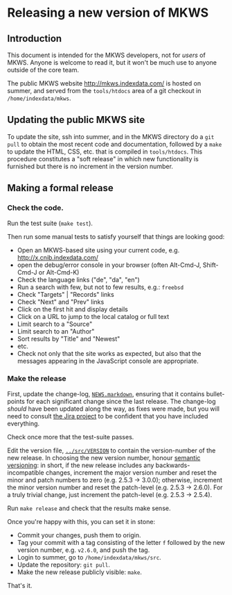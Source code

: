 # Releasing a new version of MKWS

## Introduction

This document is intended for the MKWS developers, not for _users_ of MKWS. Anyone is welcome to read it, but it won't be much use to anyone outside of the core team.

The public MKWS website http://mkws.indexdata.com/ is hosted on summer, and served from the `tools/htdocs` area of a git checkout in `/home/indexdata/mkws`.


## Updating the public MKWS site

To update the site, ssh into summer, and in the MKWS directory do a `git pull` to obtain the most recent code and documentation, followed by a `make` to update the HTML, CSS, etc. that is compiled in `tools/htdocs`. This procedure constitutes a "soft release" in which new functionality is furnished but there is no increment in the version number.


## Making a formal release

### Check the code.

Run the test suite (`make test`).

Then run some manual tests to satisfy yourself that things are looking good:

* Open an MKWS-based site using your current code, e.g. http://x.cnib.indexdata.com/
* open the debug/error console in your browser (often Alt-Cmd-J, Shift-Cmd-J or Alt-Cmd-K)
* Check the language links ("de", "da", "en")
* Run a search with few, but not to few results, e.g.: `freebsd`
* Check "Targets" | "Records" links
* Check "Next" and "Prev" links
* Click on the first hit and display details
* Click on a URL to jump to the local catalog or full text
* Limit search to a "Source"
* Limit search to an "Author"
* Sort results by "Title" and "Newest"
* etc.
* Check not only that the site works as expected, but also that the messages appearing in the JavaScript console are appropriate.

### Make the release

First, update the change-log, [`NEWS.markdown`](../src/NEWS.markdown), ensuring that it contains bullet-points for each significant change since the last release. The change-log _should_ have been updated along the way, as fixes were made, but you will need to consult [the Jira project](https://jira.indexdata.com/projects/MKWS) to be confident that you have included everything.

Check once more that the test-suite passes.

Edit the version file, [`../src/VERSION`](../src/VERSION) to contain the version-number of the new release. In choosing the new version number, honour [semantic versioning](https://semver.org/): in short, if the new release includes any backwards-incompatible changes, increment the major version number and reset the minor and patch numbers to zero (e.g. 2.5.3 &rarr; 3.0.0); otherwise, increment the minor version number and reset the patch-level (e.g. 2.5.3 &rarr; 2.6.0). For a truly trivial change, just increment the patch-level (e.g. 2.5.3 &rarr; 2.5.4).

Run `make release` and check that the results make sense.

Once you're happy with this, you can set it in stone:

* Commit your changes, push them to origin.
* Tag your commit with a tag consisting of the letter `f` followed by the new version number, e.g. `v2.6.0`, and push the tag.
* Login to summer, go to `/home/indexdata/mkws/src`.
* Update the repository: `git pull`.
* Make the new release publicly visible: `make`.

That's it.

